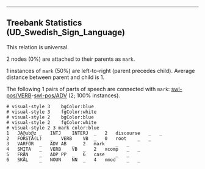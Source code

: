 

--------------------------------------------------------------------------------

## Treebank Statistics (UD_Swedish_Sign_Language)

This relation is universal.

2 nodes (0%) are attached to their parents as `mark`.

1 instances of `mark` (50%) are left-to-right (parent precedes child).
Average distance between parent and child is 1.

The following 1 pairs of parts of speech are connected with `mark`: [swl-pos/VERB]()-[swl-pos/ADV]() (2; 100% instances).


~~~ conllu
# visual-style 3	bgColor:blue
# visual-style 3	fgColor:white
# visual-style 2	bgColor:blue
# visual-style 2	fgColor:white
# visual-style 2 3 mark	color:blue
1	JA@ub@z	_	INTJ	INTERJ	_	2	discourse	_	_
2	FÖRSTÅ(L)	_	VERB	VB	_	0	root	_	_
3	VARFÖR	_	ADV	AB	_	2	mark	_	_
4	SMITA	_	VERB	VB	_	2	xcomp	_	_
5	FRÅN	_	ADP	PP	_	6	case	_	_
6	SKÅL	_	NOUN	NN	_	4	nmod	_	_

~~~


